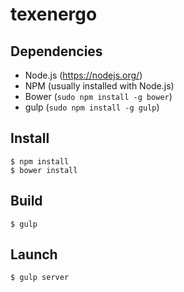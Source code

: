 # texenergo #

## Dependencies
* Node.js (https://nodejs.org/)
* NPM (usually installed with Node.js)
* Bower (`sudo npm install -g bower`)
* gulp (`sudo npm install -g gulp`)

## Install
```
$ npm install
$ bower install
```

## Build
`$ gulp`

## Launch
`$ gulp server`
